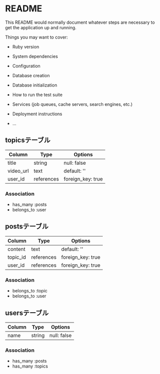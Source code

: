 # README

This README would normally document whatever steps are necessary to get the
application up and running.

Things you may want to cover:

* Ruby version

* System dependencies

* Configuration

* Database creation

* Database initialization

* How to run the test suite

* Services (job queues, cache servers, search engines, etc.)

* Deployment instructions

* ...

## topicsテーブル
|Column|Type|Options|
|------|----|-------|
|title|string|null: false|
|video_url|text|default: ''|
|user_id|references|foreign_key: true|

### Association
- has_many :posts
- belongs_to :user

## postsテーブル
|Column|Type|Options|
|------|----|-------|
|content|text|default: ''|
|topic_id|references|foreign_key: true|
|user_id|references|foreign_key: true|

### Association
- belongs_to :topic
- belongs_to :user

## usersテーブル
|Column|Type|Options|
|------|----|-------|
|name|string|null: false|

### Association
- has_many :posts
- has_many :topics


